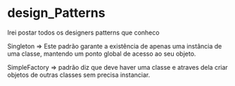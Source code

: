 # design_Patterns
Irei postar todos os designers patterns que conheco

Singleton => Este padrão garante a existência de apenas uma instância de uma classe, mantendo um ponto global de acesso ao seu objeto.

SimpleFactory => padrão diz que deve haver uma classe e atraves dela criar objetos de outras classes sem precisa instanciar.
